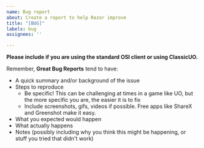 ```yaml
---
name: Bug report
about: Create a report to help Razor improve
title: "[BUG]"
labels: bug
assignees: ''

---
```


**Please include if you are using the standard OSI client or using ClassicUO.**

Remember, **Great Bug Reports** tend to have:

- A quick summary and/or background of the issue
- Steps to reproduce
  - Be specific! This can be challenging at times in a game like UO, but the more specific you are, the easier it is to fix
  - Include screenshots, gifs, videos if possible. Free apps like ShareX and Greenshot make it easy.
- What you expected would happen
- What actually happens
- Notes (possibly including why you think this might be happening, or stuff you tried that didn't work)
